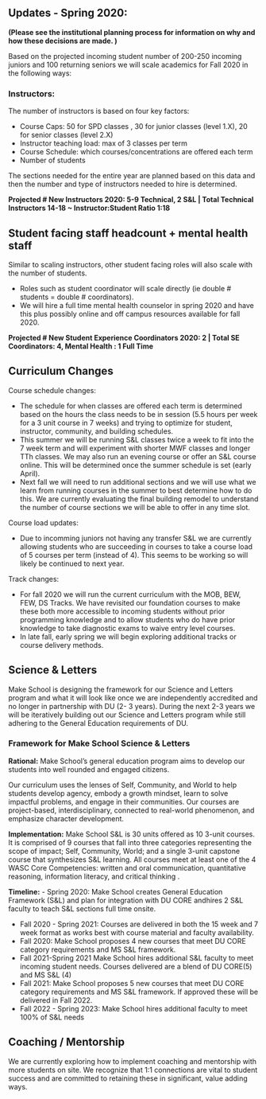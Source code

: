 ## Updates - Spring 2020: 

**(Please see the institutional planning process for information on why and how these decisions are made. )**

Based on the projected incoming student number of 200-250 incoming juniors and 100 returning seniors we will scale academics for Fall 2020 in the following ways: 
### Instructors: 
The number of instructors is based on four key factors:
   - Course Caps: 50 for SPD classes , 30 for junior classes (level 1.X), 20 for senior classes (level 2.X)
   - Instructor teaching load: max of 3 classes per term
   - Course Schedule: which courses/concentrations are offered each term 
   - Number of students 
   
The sections needed for the entire year are planned based on this data and then the number and type of instructors needed to hire is determined.   

**Projected # New Instructors 2020: 5-9 Technical, 2 S&L  | Total Technical Instructors 14-18 ~ Instructor:Student Ratio  1:18**

## Student facing staff headcount + mental health staff
Similar to scaling instructors, other student facing roles will also scale with the number of students.  
- Roles such as student coordinator will scale directly (ie double # students = double # coordinators).
- We will hire a full time mental health counselor in spring 2020 and have this plus possibly online and off campus resources available for fall 2020.

**Projected # New Student Experience Coordinators 2020: 2  | Total SE Coordinators:  4, Mental Health : 1 Full Time**

## Curriculum Changes
Course schedule changes:
- The schedule for when classes are offered each term is determined based on the hours the class needs to be in session (5.5 hours per week for a 3 unit course in 7 weeks) and trying to optimize for student, instructor, community, and building schedules.  
- This summer we will be running S&L classes twice a week to fit into the 7 week term and will experiment with shorter MWF classes and longer TTh classes.  We may also run an evening course or offer an S&L course online.  This will be determined once the summer schedule is set (early April). 
- Next fall we will need to run additional sections and we will use what we learn from running courses in the summer to best determine how to do this.  We are currently evaluating the final building remodel to understand the number of course sections we will be able to offer in any time slot. 

Course load updates:
- Due to incomming juniors not having any transfer S&L we are currently allowing students who are succeeding in courses to take a course load of 5 courses per term (instead of 4).  This seems to be working so will likely be continued to next year. 


Track changes: 
- For fall 2020 we will run the current curriculum with the MOB, BEW, FEW, DS Tracks.  We have revisited our foundation courses to make these both more accessible to incoming students without prior programming knowledge and to allow students who do have prior knowledge to take diagnostic exams to waive entry level courses. 
- In late fall, early spring we will begin exploring additional tracks or course delivery methods. 

 ## Science & Letters
 Make School is designing the framework for our Science and Letters program and what it will look like  once we are independently accredited and no longer in partnership with DU (2- 3 years).  During the next 2-3 years we will be iteratively building out our Science and Letters program while still adhering to the General Education requirements of DU. 

### Framework for Make School Science & Letters
**Rational:** Make School’s general education program aims to develop our students into well rounded and engaged citizens. 
   
   Our curriculum uses the lenses of Self, Community, and World to help students develop agency, embody a growth mindset, learn to solve impactful problems, and engage in their communities. Our courses are project-based, interdisciplinary, connected to real-world phenomenon, and emphasize character development. 

**Implementation:** Make School S&L is 30 units offered as 10 3-unit courses. It is comprised of 9 courses that fall into three categories representing the scope of impact; Self, Community, World; and a single 3-unit capstone course that synthesizes S&L learning. All courses meet at least one of the 4 WASC Core Competencies: written and oral communication, quantitative reasoning, information literacy, and critical thinking .
   
 **Timeline:** 
    - Spring 2020: Make School creates General Education Framework (S&L) and plan for integration with DU CORE andhires 2 S&L faculty to teach S&L sections full time onsite.
   - Fall 2020 - Spring 2021: Courses are delivered in both the 15 week and 7 week format as works best with course material and faculty availability.  
  - Fall 2020: Make School proposes 4 new courses that meet DU CORE category requirements and MS S&L framework. 
  - Fall 2021-Spring 2021 Make School hires additional S&L faculty to meet incoming student needs.  Courses delivered are a blend of DU CORE(5) and MS S&L (4)
  - Fall 2021: Make School proposes 5 new courses that meet DU CORE category requirements and MS S&L framework. If approved these will be delivered in Fall 2022.
   - Fall 2022 - Spring 2023: Make School hires additional faculty to meet 100% of S&L needs


## Coaching / Mentorship
We are currently exploring how to implement coaching and mentorship with more students on site.  We recognize that 1:1 connections are vital to student success and are committed to retaining these in significant, value adding ways.  





